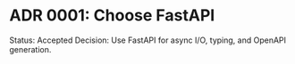 # ADR 0001: Choose FastAPI

Status: Accepted
Decision: Use FastAPI for async I/O, typing, and OpenAPI generation.
